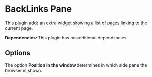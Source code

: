 # BackLinks Pane
This plugin adds an extra widget showing a list of pages linking to the current page.

**Dependencies:** This plugin has no additional dependencies.


Options
-------
The option **Position in the window** determines in which side pane the browser is shown.

